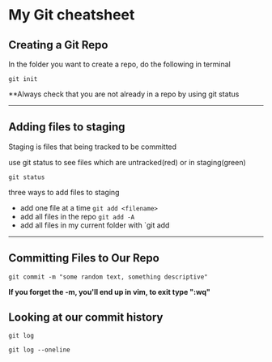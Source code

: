 # My Git cheatsheet

## Creating a Git Repo

In the folder you want to create a repo, do the following in terminal

```
git init

```

\*\*Always check that you are not already in a repo by using git status

---

## Adding files to staging

Staging is files that being tracked to be committed

use git status to see files which are untracked(red) or in staging(green)

```
git status
```

three ways to add files to staging

- add one file at a time `git add <filename>`
- add all files in the repo `git add -A`
- add all files in my current folder with `git add

---

## Committing Files to Our Repo

```
git commit -m "some random text, something descriptive"
```

**If you forget the -m, you'll end up in vim, to exit type ":wq"**

## Looking at our commit history

```
git log
```

```
git log --oneline
```
